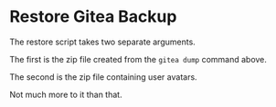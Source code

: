 # Restore Gitea Backup

The restore script takes two separate arguments.

The first is the zip file created from the `gitea dump` command above.

The second is the zip file containing user avatars.

Not much more to it than that.



